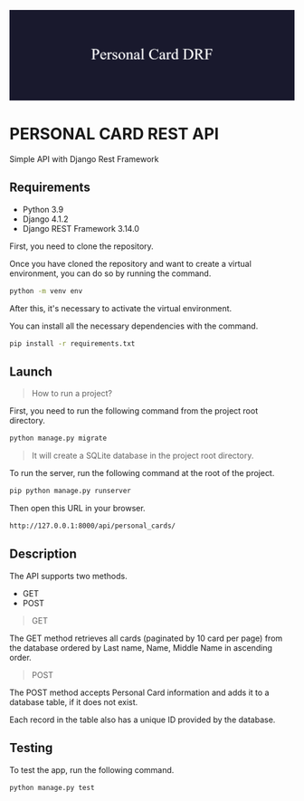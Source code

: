 ![image](Personal_Card_DRF.png)
# PERSONAL CARD REST API
Simple API with Django Rest Framework
## Requirements

- Python 3.9
- Django 4.1.2
- Django REST Framework 3.14.0

First, you need to clone the repository.

Once you have cloned the repository and want to create a virtual environment, you can do so by running the command.
```sh
python -m venv env
```
After this, it's necessary to activate the virtual environment.

You can install all the necessary dependencies with the command.
```sh
pip install -r requirements.txt
```

## Launch
>  How to run a project? 


First, you need to run the following command from the project root directory.

```sh
python manage.py migrate
```
> It will create a SQLite database in the project root directory.

To run the server, run the following command at the root of the project.
```sh
pip python manage.py runserver
```

Then open this URL in your browser.

```sh
http://127.0.0.1:8000/api/personal_cards/
```

## Description

The API supports two methods.
- GET
- POST

> GET

The GET method retrieves all cards (paginated by 10 card per page) from the database ordered by Last name, Name, Middle Name in ascending order.

> POST

The POST method accepts Personal Card information and adds it to a database table, if it does not exist.

Each record in the table also has a unique ID provided by the database.

## Testing

To test the app, run the following command.

```sh
python manage.py test
```